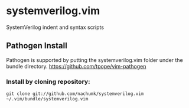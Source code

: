 systemverilog.vim
=================

SystemVerilog indent and syntax scripts

Pathogen Install
----------------

Pathogen is supported by putting the systemverilog.vim folder under the bundle directory.
https://github.com/tpope/vim-pathogen

### Install by cloning repository:

    git clone git://github.com/nachumk/systemverilog.vim ~/.vim/bundle/systemverilog.vim
